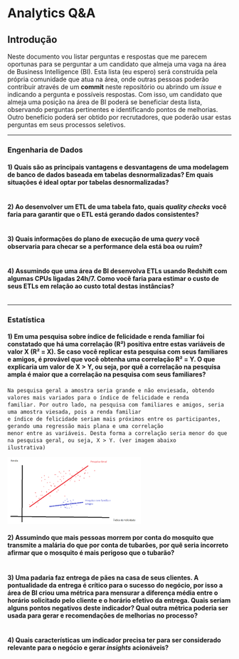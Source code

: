 # Analytics Q&A

## Introdução

Neste documento vou listar perguntas e respostas que me parecem oportunas para se
perguntar a um candidato que almeja uma vaga na área de Business Intelligence (BI).
Esta lista (eu espero) será construída pela própria comunidade que atua na área,
onde outras pessoas poderão contribuir através de um **commit** neste repositório ou
abrindo um *issue* e indicando a pergunta e possíveis respostas. Com isso, um candidato que
almeja uma posição na área de BI poderá se beneficiar desta lista, observando
perguntas pertinentes e identificando pontos de melhorias. Outro benefício poderá ser
obtido por recrutadores, que poderão usar estas perguntas em seus processos seletivos.

--------------------------------------------------------------------------------------------

### Engenharia de Dados

#### 1) Quais são as principais vantagens e desvantagens de uma modelagem de banco de dados baseada em tabelas desnormalizadas? Em quais situações é ideal optar por tabelas desnormalizadas?

```

```

#### 2) Ao desenvolver um ETL de uma tabela fato, quais *quality checks* você faria para garantir que o ETL está gerando dados consistentes?

```
```

#### 3) Quais informações do plano de execução de uma *query* você observaria para checar se a performance dela está boa ou ruim?

```
```

#### 4) Assumindo que uma área de BI desenvolva ETLs usando Redshift com algumas CPUs ligadas 24h/7. Como você faria para estimar o custo de seus ETLs em relação ao custo total destas instâncias?

```
```

--------------------------------------------------------------------------------------------

### Estatística

#### 1) Em uma pesquisa sobre índice de felicidade e renda familiar foi constatado que há uma correlação (R²) positiva entre estas variáveis de valor X (R² = X). Se caso você replicar esta pesquisa com seus familiares e amigos, é provável que você obtenha uma correlação R² = Y. O que explicaria um valor de X > Y, ou seja, por quê a correlação na pesquisa ampla é maior que a correlação na pesquisa com seus familiares?

```
Na pesquisa geral a amostra seria grande e não enviesada, obtendo valores mais variados para o índice de felicidade e renda
familiar. Por outro lado, na pesquisa com familiares e amigos, seria uma amostra viesada, pois a renda familiar
e índice de felicidade seriam mais próximos entre os participantes, gerando uma regressão mais plana e uma correlação
menor entre as variáveis. Desta forma a correlação seria menor do que na pesquisa geral, ou seja, X > Y. (ver imagem abaixo
ilustrativa)
```

<img src="https://github.com/FranciscoPiccolo/franciscopiccolo.github.io/blob/master/Code%20Repository/03.analytics_qa_20211213/images/image_1.1.png" width="300" height="150" />

#### 2) Assumindo que mais pessoas morrem por conta do mosquito que transmite a malária do que por conta de tubarões, por quê seria incorreto afirmar que o mosquito é mais perigoso que o tubarão?

```
```

#### 3) Uma padaria faz entrega de pães na casa de seus clientes. A pontualidade da entrega é crítico para o sucesso do negócio, por isso a área de BI criou uma métrica para mensurar a diferença média entre o horário solicitado pelo cliente e o horário efetivo da entrega. Quais seriam alguns pontos negativos deste indicador? Qual outra métrica poderia ser usada para gerar e recomendações de melhorias no processo?

```
```

#### 4) Quais características um indicador precisa ter para ser considerado relevante para o negócio e gerar *insights* acionáveis?

```
```
